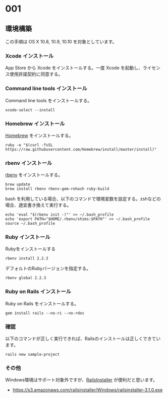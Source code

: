 # 001

## 環境構築

この手順は OS X 10.8, 10.9, 10.10 を対象としています。

### Xcode インストール

App Store から Xcode をインストールする。一度 Xcode を起動し、ライセンス使用許諾契約に同意する。

### Command line tools インストール

Command line tools をインストールする。

```
xcode-select --install
```

### Homebrew インストール

<a href="http://brew.sh/index_ja.html" target="_blank">Homebrew</a> をインストールする。

```
ruby -e "$(curl -fsSL https://raw.githubusercontent.com/Homebrew/install/master/install)"
```

### rbenv インストール

<a href="https://github.com/sstephenson/rbenv" target="_blank">rbenv</a> をインストールする。

```
brew update
brew install rbenv rbenv-gem-rehash ruby-build
```

bash を利用している場合、以下のコマンドで環境変数を設定する。zshなどの場合、適宜書き換えて実行する。

```
echo 'eval "$(rbenv init -)"' >> ~/.bash_profile
echo 'export PATH="$HOME/.rbenv/shims:$PATH"' >> ~/.bash_profile
source ~/.bash_profile
```

### Ruby インストール

Rubyをインストールする

```
rbenv install 2.2.3
```

デフォルトのRubyバージョンを指定する。

```
rbenv global 2.2.3
```

### Ruby on Rails インストール

Ruby on Rails をインストールする。

```
gem install rails --no-ri --no-rdoc
```

### 確認

以下のコマンドが正しく実行できれば、Railsのインストールは正しくできています。

```
rails new sample-project
```

### その他

Windows環境はサポート対象外ですが、<a href="http://railsinstaller.org/en" target="_blank">RailsInstaller</a> が便利だと思います。

* https://s3.amazonaws.com/railsinstaller/Windows/railsinstaller-3.1.0.exe
